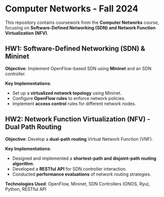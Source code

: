 # **Computer Networks - Fall 2024**
This repository contains coursework from the **Computer Networks** course, focusing on **Software-Defined Networking (SDN) and Network Function Virtualization (NFV)**.

## **HW1: Software-Defined Networking (SDN) & Mininet**
**Objective**: Implement OpenFlow-based SDN using **Mininet** and an SDN controller.

**Key Implementations**:
- Set up a **virtualized network topology** using Mininet.
- Configure **OpenFlow rules** to enforce network policies.
- Implement **access control** rules for different network nodes.

## **HW2: Network Function Virtualization (NFV) - Dual Path Routing**
**Objective**: Develop a **dual-path routing** Virtual Network Function (VNF).

**Key Implementations**:
- Designed and implemented a **shortest-path and disjoint-path routing algorithm**.
- Developed a **RESTful API** for SDN controller interaction.
- Conducted **performance evaluations** of network routing strategies.

**Technologies Used**: OpenFlow, Mininet, SDN Controllers (ONOS, Ryu), Python, RESTful API
